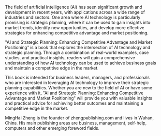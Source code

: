 
The field of artificial intelligence (AI) has seen significant growth and development in recent years, with applications across a wide range of industries and sectors. One area where AI technology is particularly promising is strategic planning, where it can be used to gain insights into market trends, identify new opportunities, and develop more effective strategies for enhancing competitive advantage and market positioning.

"AI and Strategic Planning: Enhancing Competitive Advantage and Market Positioning" is a book that explores the intersection of AI technology and strategic planning. Through a combination of real-world examples, case studies, and practical insights, readers will gain a comprehensive understanding of how AI technology can be used to achieve business goals and maintain a competitive edge in the market.

This book is intended for business leaders, managers, and professionals who are interested in leveraging AI technology to improve their strategic planning capabilities. Whether you are new to the field of AI or have some experience with it, "AI and Strategic Planning: Enhancing Competitive Advantage and Market Positioning" will provide you with valuable insights and practical advice for achieving better outcomes and maintaining a competitive edge in the market.

MingHai Zheng is the founder of zhengpublishing.com and lives in Wuhan, China. His main publishing areas are business, management, self-help, computers and other emerging foreword fields.
